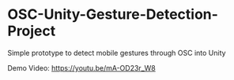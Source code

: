 # OSC-Unity-Gesture-Detection-Project
Simple prototype to detect mobile gestures through OSC into Unity

Demo Video:
https://youtu.be/mA-OD23r_W8

